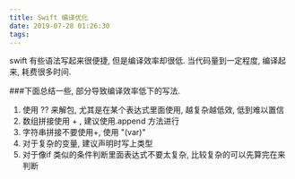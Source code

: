 ```yaml
---
title: Swift 编译优化
date: 2019-07-28 01:26:30
tags:
---
```


swift 有些语法写起来很便捷, 但是编译效率却很低.
当代码量到一定程度, 编译起来, 耗费很多时间.

###下面总结一些, 部分导致编译效率低下的写法.

1. 使用 ?? 来解包, 尤其是在某个表达式里面使用, 越复杂越低效, 低到难以置信
2. 数组拼接使用 + , 建议使用.append 方法进行
3. 字符串拼接不要使用+, 使用 "\(var)"
4. 对于复杂的变量, 建议声明时写上类型
5. 对于像if 类似的条件判断里面表达式不要太复杂, 比较复杂的可以先算完在来判断